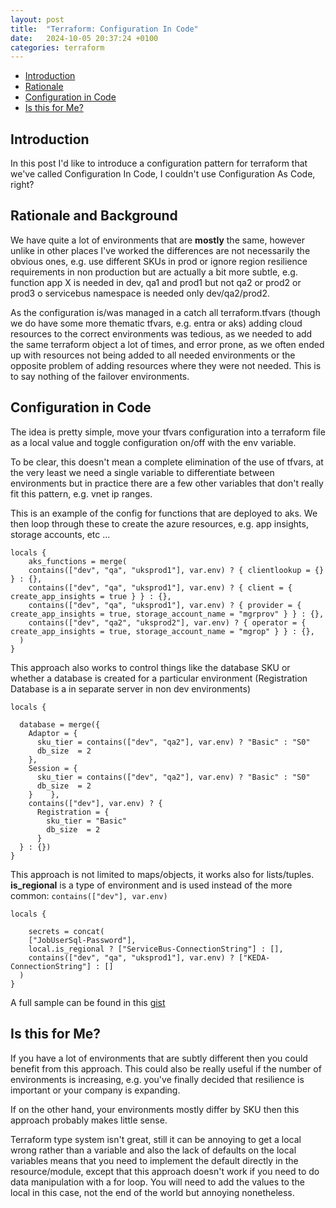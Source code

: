 ```yaml
---
layout: post
title:  "Terraform: Configuration In Code"
date:   2024-10-05 20:37:24 +0100
categories: terraform
---
```


- [Introduction](#introduction)
- [Rationale](#rationale)
- [Configuration in Code](#configuration-in-code)
- [Is this for Me?](#is-this-for-me)



## Introduction

In this post I'd like to introduce a configuration pattern for terraform that we've called Configuration In Code, I couldn't use Configuration As Code, right?

## Rationale and Background

We have quite a lot of environments that are **mostly** the same, however unlike in other places I've worked the differences are not necessarily the obvious ones, e.g. use different SKUs in prod or ignore region resilience requirements in non production but are actually a bit more subtle, e.g. function app X is needed in dev, qa1 and prod1 but not qa2 or prod2 or prod3 o servicebus namespace is needed only dev/qa2/prod2.

As the configuration is/was managed in a catch all terraform.tfvars (though we do have some more thematic tfvars, e.g. entra or aks) adding cloud resources to the correct environments was tedious, as we needed to add the same terraform object a lot of times, and  error prone, as we often ended up with resources not being added to all needed environments or the opposite problem of adding resources where they were not needed. This is to say nothing of the failover environments.

## Configuration in Code

The idea is pretty simple, move your tfvars configuration into a terraform file as a local value and toggle configuration on/off with the env variable.

To be clear, this doesn't mean a complete elimination of the use of tfvars, at the very least we need a single variable to differentiate between environments but in practice there are a few other variables that don't really fit this pattern, e.g. vnet ip ranges.

This is an example of the config for functions that are deployed to aks.  We then loop through these to create the azure resources, e.g. app insights, storage accounts, etc ...


```hcl
locals {
    aks_functions = merge(
    contains(["dev", "qa", "uksprod1"], var.env) ? { clientlookup = {} } : {},
    contains(["dev", "qa", "uksprod1"], var.env) ? { client = { create_app_insights = true } } : {},
    contains(["dev", "qa", "uksprod1"], var.env) ? { provider = { create_app_insights = true, storage_account_name = "mgrprov" } } : {},
    contains(["dev", "qa2", "uksprod2"], var.env) ? { operator = { create_app_insights = true, storage_account_name = "mgrop" } } : {},
  )
}
```

This approach also works to control things like the database SKU or whether a database is created for a particular environment (Registration Database is a in separate server in non dev environments)

```hcl
locals {

  database = merge({
    Adaptor = {
      sku_tier = contains(["dev", "qa2"], var.env) ? "Basic" : "S0"
      db_size  = 2
    },
    Session = {
      sku_tier = contains(["dev", "qa2"], var.env) ? "Basic" : "S0"
      db_size  = 2
    }    },
    contains(["dev"], var.env) ? {
      Registration = {
        sku_tier = "Basic"
        db_size  = 2
      }
  } : {})
}
```
This approach is not limited to maps/objects, it works also for lists/tuples. **is_regional** is a type of environment and is used instead of the more common: ```contains(["dev"], var.env)```

```
locals {

    secrets = concat(
    ["JobUserSql-Password"],
    local.is_regional ? ["ServiceBus-ConnectionString"] : [],
    contains(["dev", "qa", "uksprod1"], var.env) ? ["KEDA-ConnectionString"] : []
  )
}
```

A full sample can be found in this [gist]()

## Is this for Me?

If you have a lot of environments that are subtly different then you could benefit from this approach. This could also be really useful if the number of environments is increasing, 
e.g. you've finally decided that resilience is important or your company is expanding.

If on the other hand, your environments mostly differ by SKU then this approach probably makes little sense.

Terraform type system isn't great, still it can be annoying to get a local wrong rather than a variable and also the lack of defaults on the local variables means that you need to implement the default directly in the resource/module, 
except that this approach doesn't work if you need to do data manipulation with a for loop. You will need to add the values to the local in this case, not the end of the world but annoying nonetheless.
